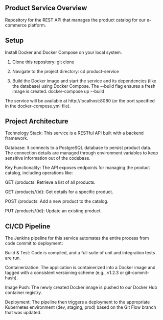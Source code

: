 ## Product Service Overview ##
Repository for the REST API that manages the product catalog for our e-commerce platform.

## Setup ##
Install Docker and Docker Compose on your local system.

1. Clone this repository:
git clone <your-repo-url>

2. Navigate to the project directory:
cd product-service

3. Build the Docker image and start the service and its dependencies (like the database) using Docker Compose. The --build flag ensures a fresh image is created.
docker-compose up --build

The service will be available at http://localhost:8080 (or the port specified in the docker-compose.yml file).

## Project Architecture ##
Technology Stack: This service is a RESTful API built with a backend framework.

Database: It connects to a PostgreSQL database to persist product data. The connection details are managed through environment variables to keep sensitive information out of the codebase.

Key Functionality: The API exposes endpoints for managing the product catalog, including operations like:

GET /products: Retrieve a list of all products.

GET /products/{id}: Get details for a specific product.

POST /products: Add a new product to the catalog.

PUT /products/{id}: Update an existing product.

## CI/CD Pipeline ##
The Jenkins pipeline for this service automates the entire process from code commit to deployment:

Build & Test: Code is compiled, and a full suite of unit and integration tests are run.

Containerization: The application is containerized into a Docker image and tagged with a consistent versioning scheme (e.g., v1.2.3 or git-commit-hash).

Image Push: The newly created Docker image is pushed to our Docker Hub container registry.

Deployment: The pipeline then triggers a deployment to the appropriate Kubernetes environment (dev, staging, prod) based on the Git Flow branch that was updated.